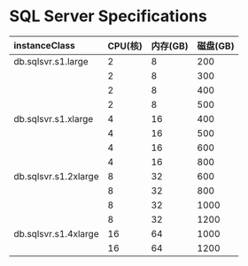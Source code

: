 # SQL Server Specifications

|	instanceClass	|	CPU(核)	|	内存(GB)	|	磁盘(GB)	|
|:-|:-|:-|:-|
|	db.sqlsvr.s1.large	|	2	|	8	|	200	|
|		|	2	|	8	|	300	|
|		|	2	|	8	|	400	|
|		|	2	|	8	|	500	|
|	db.sqlsvr.s1.xlarge	|	4	|	16	|	400	|
|		|	4	|	16	|	500	|
|		|	4	|	16	|	600	|
|		|	4	|	16	|	800	|
|	db.sqlsvr.s1.2xlarge	|	8	|	32	|	600	|
|		|	8	|	32	|	800	|
|		|	8	|	32	|	1000	|
|		|	8	|	32	|	1200	|
|	db.sqlsvr.s1.4xlarge	|	16	|	64	|	1000	|
|		|	16	|	64	|	1200	|
